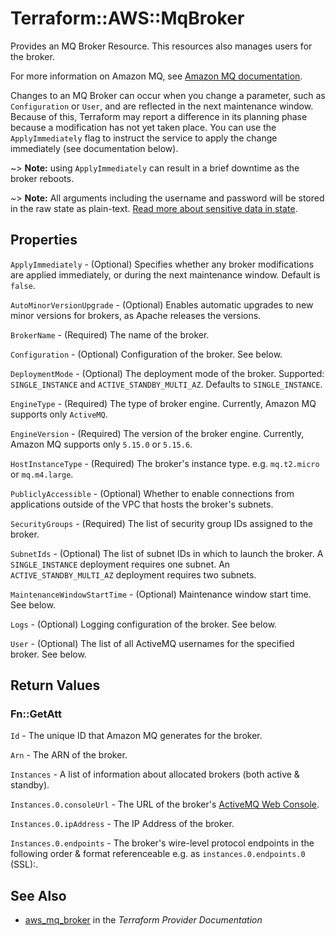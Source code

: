 # Terraform::AWS::MqBroker

Provides an MQ Broker Resource. This resources also manages users for the broker.

For more information on Amazon MQ, see [Amazon MQ documentation](https://docs.aws.amazon.com/amazon-mq/latest/developer-guide/welcome.html).

Changes to an MQ Broker can occur when you change a
parameter, such as `Configuration` or `User`, and are reflected in the next maintenance
window. Because of this, Terraform may report a difference in its planning
phase because a modification has not yet taken place. You can use the
`ApplyImmediately` flag to instruct the service to apply the change immediately
(see documentation below).

~> **Note:** using `ApplyImmediately` can result in a
brief downtime as the broker reboots.

~> **Note:** All arguments including the username and password will be stored in the raw state as plain-text.
[Read more about sensitive data in state](/docs/state/sensitive-data.html).

## Properties

`ApplyImmediately` - (Optional) Specifies whether any broker modifications are applied immediately, or during the next maintenance window. Default is `false`.

`AutoMinorVersionUpgrade` - (Optional) Enables automatic upgrades to new minor versions for brokers, as Apache releases the versions.

`BrokerName` - (Required) The name of the broker.

`Configuration` - (Optional) Configuration of the broker. See below.

`DeploymentMode` - (Optional) The deployment mode of the broker. Supported: `SINGLE_INSTANCE` and `ACTIVE_STANDBY_MULTI_AZ`. Defaults to `SINGLE_INSTANCE`.

`EngineType` - (Required) The type of broker engine. Currently, Amazon MQ supports only `ActiveMQ`.

`EngineVersion` - (Required) The version of the broker engine. Currently, Amazon MQ supports only `5.15.0` or `5.15.6`.

`HostInstanceType` - (Required) The broker's instance type. e.g. `mq.t2.micro` or `mq.m4.large`.

`PubliclyAccessible` - (Optional) Whether to enable connections from applications outside of the VPC that hosts the broker's subnets.

`SecurityGroups` - (Required) The list of security group IDs assigned to the broker.

`SubnetIds` - (Optional) The list of subnet IDs in which to launch the broker. A `SINGLE_INSTANCE` deployment requires one subnet. An `ACTIVE_STANDBY_MULTI_AZ` deployment requires two subnets.

`MaintenanceWindowStartTime` - (Optional) Maintenance window start time. See below.

`Logs` - (Optional) Logging configuration of the broker. See below.

`User` - (Optional) The list of all ActiveMQ usernames for the specified broker. See below.


## Return Values

### Fn::GetAtt

`Id` - The unique ID that Amazon MQ generates for the broker.

`Arn` - The ARN of the broker.

`Instances` - A list of information about allocated brokers (both active & standby).

`Instances.0.consoleUrl` - The URL of the broker's [ActiveMQ Web Console](http://activemq.apache.org/web-console.html).

`Instances.0.ipAddress` - The IP Address of the broker.

`Instances.0.endpoints` - The broker's wire-level protocol endpoints in the following order & format referenceable e.g. as `instances.0.endpoints.0` (SSL):.

## See Also

* [aws_mq_broker](https://www.terraform.io/docs/providers/aws/r/mq_broker.html) in the _Terraform Provider Documentation_